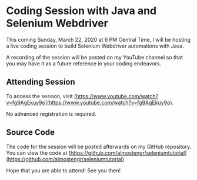 # Coding Session with Java and Selenium Webdriver

This coming Sunday, March 22, 2020 at 6 PM Central Time, I will be hosting
a live coding session to build Selenium Webdriver automations with Java.

A recording of the session will be posted on my YouTube channel so that
you may have it as a future reference in your coding endeavors.

## Attending Session

To access the session, visit
[https://www.youtube.com/watch?v=fg9AgEkuy9o](https://www.youtube.com/watch?v=fg9AgEkuy9o).

No advanced registration is required.

## Source Code

The code for the session will be posted afterwards on my GitHub repository. You can view the code at
[https://github.com/almostengr/seleniumtutorial](https://github.com/almostengr/seleniumtutorial)

Hope that you are able to attend! See you then!
